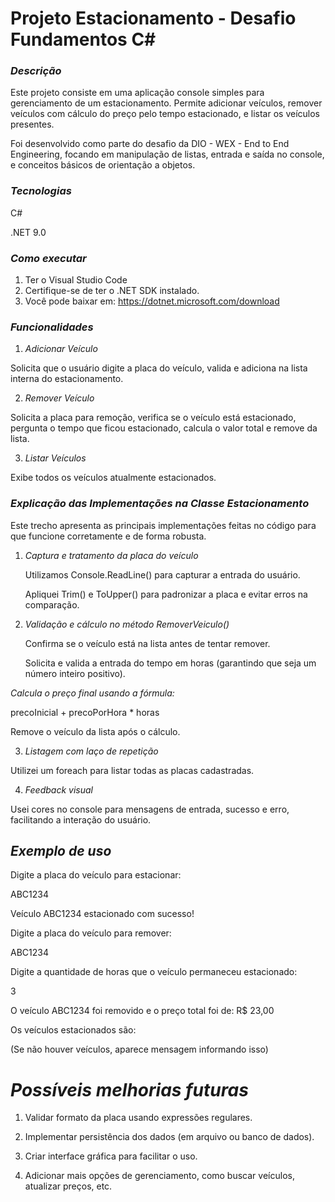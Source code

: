 # Projeto Estacionamento - Desafio Fundamentos C#

### *Descrição*

Este projeto consiste em uma aplicação console simples para gerenciamento de um estacionamento.
Permite adicionar veículos, remover veículos com cálculo do preço pelo tempo estacionado, e listar os veículos presentes.

Foi desenvolvido como parte do desafio da DIO - WEX - End to End Engineering, focando em manipulação de listas, entrada e saída no console, e conceitos básicos de orientação a objetos.

### *Tecnologias*
C#

.NET 9.0


### *Como executar*

1. Ter o Visual Studio Code
2. Certifique-se de ter o .NET SDK instalado.
3. Você pode baixar em: https://dotnet.microsoft.com/download

### *Funcionalidades*

1. *Adicionar Veículo*

Solicita que o usuário digite a placa do veículo, valida e adiciona na lista interna do estacionamento.

2. *Remover Veículo*

Solicita a placa para remoção, verifica se o veículo está estacionado, pergunta o tempo que ficou estacionado, calcula o valor total e remove da lista.

3. *Listar Veículos*

Exibe todos os veículos atualmente estacionados.

### *Explicação das Implementações na Classe Estacionamento*

Este trecho apresenta as principais implementações feitas no código para que funcione corretamente e de forma robusta.

1. *Captura e tratamento da placa do veículo*
   
   Utilizamos Console.ReadLine() para capturar a entrada do usuário.

   Apliquei Trim() e ToUpper() para padronizar a placa e evitar erros na comparação.

2. *Validação e cálculo no método RemoverVeiculo()*
   
   Confirma se o veículo está na lista antes de tentar remover.

   Solicita e valida a entrada do tempo em horas (garantindo que seja um número inteiro positivo).

*Calcula o preço final usando a fórmula:*

precoInicial + precoPorHora * horas

Remove o veículo da lista após o cálculo.

3. *Listagem com laço de repetição*
   
Utilizei um foreach para listar todas as placas cadastradas.

4. *Feedback visual*
   
Usei cores no console para mensagens de entrada, sucesso e erro, facilitando a interação do usuário.


## *Exemplo de uso*

Digite a placa do veículo para estacionar:

ABC1234

Veículo ABC1234 estacionado com sucesso!


Digite a placa do veículo para remover:

ABC1234

Digite a quantidade de horas que o veículo permaneceu estacionado:

3

O veículo ABC1234 foi removido e o preço total foi de: R$ 23,00


Os veículos estacionados são:

(Se não houver veículos, aparece mensagem informando isso)


# *Possíveis melhorias futuras*

1. Validar formato da placa usando expressões regulares.


2. Implementar persistência dos dados (em arquivo ou banco de dados).


3. Criar interface gráfica para facilitar o uso.


4. Adicionar mais opções de gerenciamento, como buscar veículos, atualizar preços, etc.
